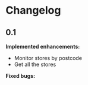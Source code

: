 # Changelog

## 0.1

**Implemented enhancements:**

- Monitor stores by postcode
- Get all the stores

**Fixed bugs:**

